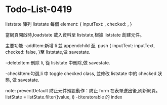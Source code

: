 # Todo-List-0419

liststate 陣列
liststate 每個 element:
{
inputText: ,
checked: ,
}

當網頁開啟時,loadstate 載入資料至 liststate,根據 liststate 創建元件。

主要功能
-addItem:新增 li 並 appendchild 至,
push {
inputText: inputText,
checked: false,
}至 liststate,做 savestate.

-deleteItem:刪除 li,
從 liststate 中刪除,做 savestate.

-checkItem:勾選,li 中 toggle checked class,
並修改 liststate 中的 checked 狀態,
做 savestate.

note:
preventDefault 防止元件預設動作：防止 form 在表單送出後,刷新網頁。
listState = listState.filter((value, i)
-i:iteratorable 的 index
